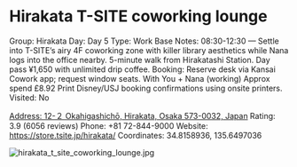 # Hirakata T-SITE coworking lounge

Group: Hirakata
Day: Day 5
Type: Work Base
Notes: 08:30-12:30 — Settle into T-SITE’s airy 4F coworking zone with killer library aesthetics while Nana logs into the office nearby. 5-minute walk from Hirakatashi Station. Day pass ¥1,650 with unlimited drip coffee. Booking: Reserve desk via Kansai Cowork app; request window seats. With You + Nana (working) Approx spend £8.92 Print Disney/USJ booking confirmations using onsite printers.
Visited: No

[Address: 12-２ Okahigashichō, Hirakata, Osaka 573-0032, Japan](https://maps.google.com/?cid=17127482803001824153)
Rating: 3.9 (6056 reviews)
Phone: +81 72-844-9000
Website: https://store.tsite.jp/hirakata/
Coordinates: 34.8158936, 135.6497036

![hirakata_t_site_coworking_lounge.jpg](Hirakata%20T-SITE%20coworking%20lounge%20hirakatatsit0102b4558d/hirakata_t_site_coworking_lounge.jpg)
